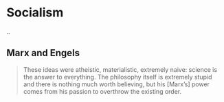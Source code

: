 # Socialism

..


## Marx and Engels

> These ideas were atheistic, 
> materialistic, extremely naive: 
> science is the answer to everything. 
> The philosophy itself is 
> extremely stupid and there is 
> nothing much worth believing, 
> but his [Marx’s] power comes
> from his passion to overthrow
> the existing order.
